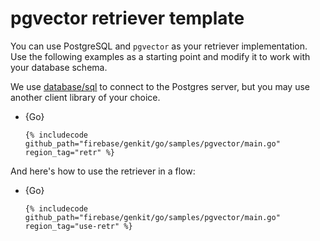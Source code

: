 # pgvector retriever template

You can use PostgreSQL and `pgvector` as your retriever implementation. Use the
following examples as a starting point and modify it to work with your database
schema.

We use [database/sql](https://pkg.go.dev/database/sql) to connect to the Postgres server, but you may use another client library of your choice.

- {Go}

  ```golang
  {% includecode github_path="firebase/genkit/go/samples/pgvector/main.go" region_tag="retr" %}
  ```

And here's how to use the retriever in a flow:

- {Go}

  ```golang
  {% includecode github_path="firebase/genkit/go/samples/pgvector/main.go" region_tag="use-retr" %}
  ```
